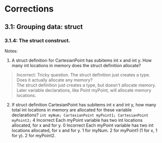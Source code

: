 # Corrections
## 3.1: Grouping data: struct
### 3.1.4: The struct construct.
Notes: 
<br>
<p></p>

1. A struct definition for CartesianPoint has subitems int x and int y. 
How many int locations in memory does the struct definition allocate?  <br>
>Incorrect: Tricky question. The struct definition just creates a type. Does it actually allocate any memory? <br>
>The struct definition just creates a type, but doesn't allocate memory. Later variable declarations, like Point myPoint, will allocate memory locations.<br>


2. If struct definition CartesianPoint has subitems int x and int y, how many total int locations in memory are allocated for these variable declarations?
`
int myNum;
CartesianPoint myPoint1;
CartesianPoint myPoint2;
`
4 Incorrect Each myPoint variable has two int locations allocated, for x and for y.
0 Incorrect Each myPoint variable has two int locations allocated, for x and for y.
1 for myNum. 
2 for myPoint1 (1 for x, 1 for y). 
2 for myPoint2.

